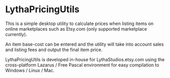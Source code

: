 # LythaPricingUtils

This is a simple desktop utility to calculate prices when listing items on online marketplaces such as Etsy.com (only supported marketplace currently).

An item base-cost can be entered and the utility will take into account sales and listing fees and output the final item price.

LythaPricingUtils is developed in-house for LythaStudios.etsy.com using the cross-platform Lazarus / Free Pascal environment for easy compilation to Windows / Linux / Mac.
